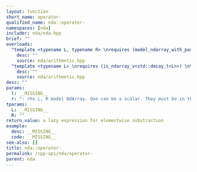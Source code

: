 ```yaml
---
layout: function
short_name: operator-
qualified_name: nda::operator-
namespaces: [nda]
includer: nda/nda.hpp
brief: ""
overloads:
  "template <typename L, typename R> \nrequires (model_ndarray_with_possibly_one_scalar<L, R>) \n\nauto operator-(L && l, R && r)":
    desc: ""
    source: nda/arithmetic.hpp
  "template <typename L> \nrequires (is_ndarray_v<std::decay_t<L>>) \n\nexpr_unary<'-', L> operator-(L && l)":
    desc: ""
    source: nda/arithmetic.hpp
desc: ""
params:
  l: __MISSING__
  r: ": rhs L, R model NdArray. One can be a scalar. They must be in the same algebra."
tparams:
  L: __MISSING__
  R: ""
return_value: a lazy expression for elementwise substraction
example:
  desc: __MISSING__
  code: __MISSING__
see-also: []
title: nda::operator-
permalink: /cpp-api/nda/operator-
parent: nda
...
```


